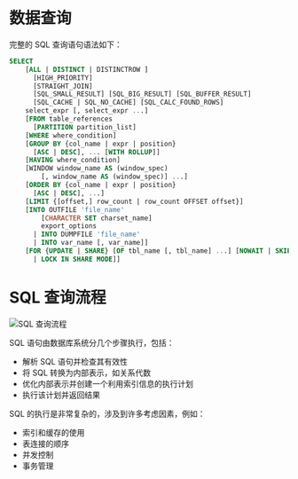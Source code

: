 # 数据查询

完整的 SQL 查询语句语法如下：

```sql
SELECT
    [ALL | DISTINCT | DISTINCTROW ]
      [HIGH_PRIORITY]
      [STRAIGHT_JOIN]
      [SQL_SMALL_RESULT] [SQL_BIG_RESULT] [SQL_BUFFER_RESULT]
      [SQL_CACHE | SQL_NO_CACHE] [SQL_CALC_FOUND_ROWS]
    select_expr [, select_expr ...]
    [FROM table_references
      [PARTITION partition_list]
    [WHERE where_condition]
    [GROUP BY {col_name | expr | position}
      [ASC | DESC], ... [WITH ROLLUP]]
    [HAVING where_condition]
    [WINDOW window_name AS (window_spec)
        [, window_name AS (window_spec)] ...]
    [ORDER BY {col_name | expr | position}
      [ASC | DESC], ...]
    [LIMIT {[offset,] row_count | row_count OFFSET offset}]
    [INTO OUTFILE 'file_name'
        [CHARACTER SET charset_name]
        export_options
      | INTO DUMPFILE 'file_name'
      | INTO var_name [, var_name]]
    [FOR {UPDATE | SHARE} [OF tbl_name [, tbl_name] ...] [NOWAIT | SKIP LOCKED]
      | LOCK IN SHARE MODE]]
```

# SQL 查询流程

![SQL 查询流程](https://assets.ng-tech.icu/item/20230622202543.png)

SQL 语句由数据库系统分几个步骤执行，包括：

- 解析 SQL 语句并检查其有效性
- 将 SQL 转换为内部表示，如关系代数
- 优化内部表示并创建一个利用索引信息的执行计划
- 执行该计划并返回结果

SQL 的执行是非常复杂的，涉及到许多考虑因素，例如：

- 索引和缓存的使用
- 表连接的顺序
- 并发控制
- 事务管理
